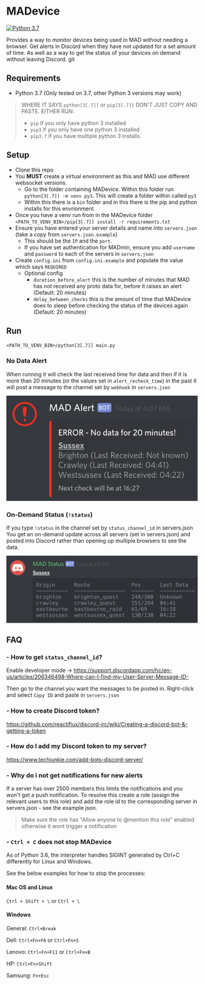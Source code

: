 # MADevice

[![Python 3.7](https://img.shields.io/badge/python-3.7-blue.svg)](https://www.python.org/downloads/release/python-370/)

Provides a way to monitor devices being used in MAD without needing a browser. Get alerts in Discord when they have not updated for a set amount of time. As well as a way to get the status of your devices on demand without leaving Discord.
git 
## Requirements
* Python 3.7 (Only tested on 3.7, other Python 3 versions may work)

> WHERE IT SAYS `python[3[.7]]` or  `pip[3[.7]]` DON'T JUST COPY AND PASTE. EITHER RUN:
> * `pip` if you only have python 3 installed
> * `pip3` if you only have one python 3 installed
> * `pip3.7` if you have multiple python 3 installs.

## Setup
* Clone this repo
* You **MUST** create a virtual environment as this and MAD use different websocket versions.
   * Go to the folder containing MADevice. Within this folder run `python[3[.7]] -m venv py3`. This will create a folder within called `py3`
   * Within this there is a `bin` folder and in this there is the pip and python installs for this envrionment.
* Once you have a venv run from in the MADevice folder `<PATH_TO_VENV_BIN>/pip[3[.7]] install -r requirements.txt`
* Ensure you have entered your server details and name into `servers.json` (take a copy from `servers.json.example`)
    * This should be the `IP` and the `port`.
    * If you have set authentication for MADmin, ensure you add `username` and `password` to each of the servers in `servers.json`
* Create `config.ini` from `config.ini.example` and populate the value which says `REQUIRED`
    * Optional config
        * `duration_before_alert` this is the number of minutes that MAD has not received any proto data for, before it raises an alert (Default: 20 minutes)
        * `delay_between_checks` this is the amount of time that MADevice does to sleep before checking the status of the devices again (Default: 20 minutes)

## Run

```
<PATH_TO_VENV_BIN>/python[3[.7]] main.py
```

### No Data Alert
When running it will check the last received time for data and then if it is more than 20 minutes (or the values set in `alert_recheck_time`) in the past it will post a message to the channel set by `webhook` in `servers.json`

![alert image](images/alert.png)

### On-Demand Status (`!status`)

If you type `!status` in the channel set by `status_channel_id` in servers.json  You get an on-demand update across all servers (set in servers.json) and posted into Discord rather than opening up multiple browsers to see the data.

![status image](images/status.png)



## FAQ

### - How to get `status_channel_id`?

Enable developer mode -> https://support.discordapp.com/hc/en-us/articles/206346498-Where-can-I-find-my-User-Server-Message-ID-

Then go to the channel you want the messages to be posted in. Right-click and select `Copy ID` and paste in `servers.json`

### - How to create Discord token?

https://github.com/reactiflux/discord-irc/wiki/Creating-a-discord-bot-&-getting-a-token

### -  How do I add my Discord token to my server?

https://www.techjunkie.com/add-bots-discord-server/

### - Why do i not get notifications for new alerts

If a server has over 2500 members this limits the notifications and you won't get a push notification. To resolve this create a role (assign the relevant users to this role) and add the role id to the corresponding server in servers.json - see the example json. 

> Make sure the role has "Allow anyone to @mention this role" enabled otherwise it wont trigger a notification

### - `Ctrl + C` does not stop MADevice
As of Python 3.6, the interpreter handles SIGINT generated by Ctrl+C differently for Linux and Windows.

See the below examples for how to stop the processes:
#### Mac OS and Linux

`Ctrl + Shift + \` or `Ctrl + \`

#### Windows

General: `Ctrl+Break`

Dell: `Ctrl+Fn+F6` or `Ctrl+Fn+S`

Lenovo: `Ctrl+Fn+F11` or `Ctrl+Fn+B`

HP: `Ctrl+Fn+Shift`

Samsung: `Fn+Esc`

